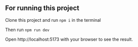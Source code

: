 ## For running this project

Clone this project and run <code>npm i</code> in the terminal

Then run <code>npm run dev</code>

Open http://localhost:5173 with your browser to see the result.
